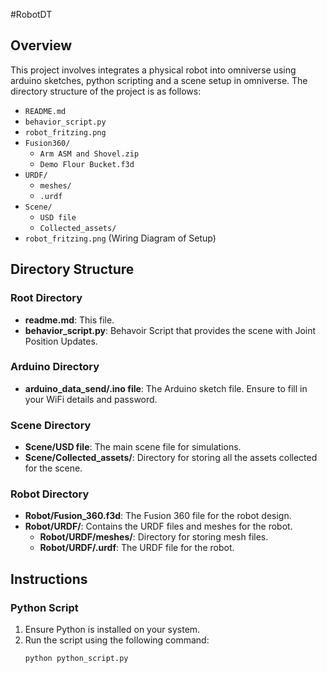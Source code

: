 #RobotDT
## Overview
This project involves integrates a physical robot into omniverse using arduino sketches, python scripting and a scene setup in omniverse.
The directory structure of the project is as follows:


- `README.md`
- `behavior_script.py`
- `robot_fritzing.png`
- `Fusion360/`
  - `Arm ASM and Shovel.zip`
  - `Demo Flour Bucket.f3d`
- `URDF/`
    - `meshes/`
    - `.urdf`
- `Scene/`
  - `USD file`
  - `Collected_assets/`
- `robot_fritzing.png` (Wiring Diagram of Setup)
  
## Directory Structure

### Root Directory
- **readme.md**: This file.
- **behavior_script.py**: Behavoir Script that provides the scene with Joint Position Updates.

### Arduino Directory
- **arduino_data_send/.ino file**: The Arduino sketch file. Ensure to fill in your WiFi details and password.

### Scene Directory
- **Scene/USD file**: The main scene file for simulations.
- **Scene/Collected_assets/**: Directory for storing all the assets collected for the scene.

### Robot Directory
- **Robot/Fusion_360.f3d**: The Fusion 360 file for the robot design.
- **Robot/URDF/**: Contains the URDF files and meshes for the robot.
  - **Robot/URDF/meshes/**: Directory for storing mesh files.
  - **Robot/URDF/.urdf**: The URDF file for the robot.

## Instructions

### Python Script
1. Ensure Python is installed on your system.
2. Run the script using the following command:
   ```bash
   python python_script.py
